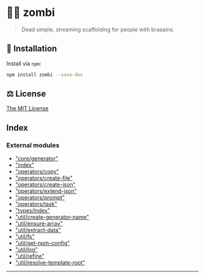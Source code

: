 
# 🧟‍♂️ zombi

> Dead simple, streaming scaffolding for people with braaains.

## 🔗 Installation

Install via `npm`:

```sh
npm install zombi --save-dev
```

## ⚖️ License

[The MIT License](./LICENSE)



## Index

### External modules

* ["core/generator"](modules/_core_generator_.md)
* ["index"](modules/_index_.md)
* ["operators/copy"](modules/_operators_copy_.md)
* ["operators/create-file"](modules/_operators_create_file_.md)
* ["operators/create-json"](modules/_operators_create_json_.md)
* ["operators/extend-json"](modules/_operators_extend_json_.md)
* ["operators/prompt"](modules/_operators_prompt_.md)
* ["operators/task"](modules/_operators_task_.md)
* ["types/index"](modules/_types_index_.md)
* ["util/create-generator-name"](modules/_util_create_generator_name_.md)
* ["util/ensure-array"](modules/_util_ensure_array_.md)
* ["util/extract-data"](modules/_util_extract_data_.md)
* ["util/fs"](modules/_util_fs_.md)
* ["util/get-npm-config"](modules/_util_get_npm_config_.md)
* ["util/log"](modules/_util_log_.md)
* ["util/refine"](modules/_util_refine_.md)
* ["util/resolve-template-root"](modules/_util_resolve_template_root_.md)



---
